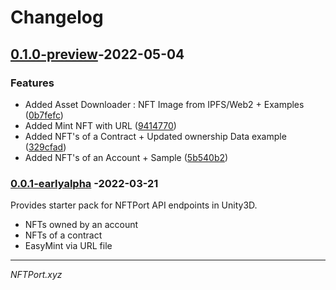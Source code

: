 # Changelog

## [0.1.0-preview]()-2022-05-04


### Features

* Added Asset Downloader : NFT Image from IPFS/Web2 + Examples ([0b7fefc](https://github.com/nftport/nftport-unity-dev/commit/0b7fefc3f9da31ac3c2f35bf54f5d8347b99b5cb))
* Added Mint NFT with URL ([9414770](https://github.com/nftport/nftport-unity-dev/commit/94147708ae931b7c8f81bd184aeac11a9841702e))
* Added NFT's of a Contract + Updated ownership Data example ([329cfad](https://github.com/nftport/nftport-unity-dev/commit/329cfad1763e4ca97410e2774054ab4c9a31f693))
* Added NFT's of an Account + Sample ([5b540b2](https://github.com/nftport/nftport-unity-dev/commit/5b540b2f7d2e9d1c26b1dc77431983cbd41fdeef))

### [0.0.1-earlyalpha](https://github.com/nftport/nftport-unity/releases/tag/v0.0.1-earlyalpha) -2022-03-21

Provides starter pack for NFTPort API endpoints in Unity3D.

* NFTs owned by an account </br>
* NFTs of a contract </br>
* EasyMint via URL file </br>

-----
*NFTPort.xyz*